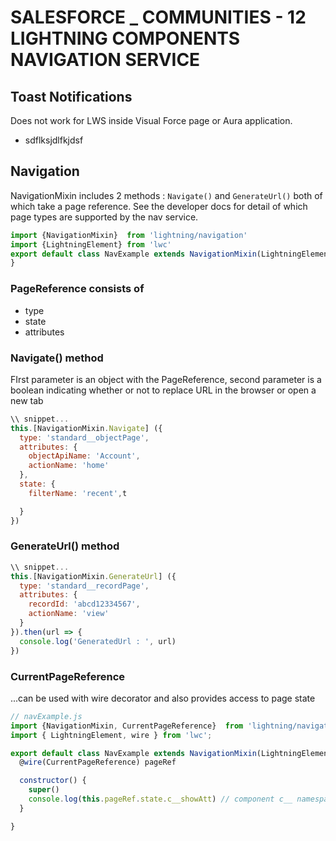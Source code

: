 # SALESFORCE _ COMMUNITIES - 12 LIGHTNING COMPONENTS NAVIGATION SERVICE
## Toast Notifications
Does not work for LWS inside Visual Force page or Aura application.
* sdflksjdlfkjdsf  
## Navigation
NavigationMixin includes 2 methods : `Navigate()` and `GenerateUrl()` both of which take a page reference.
See the developer docs for detail of which page types are supported by the nav service.  
```javascript
import {NavigationMixin}  from 'lightning/navigation'
import {LightningElement} from 'lwc'
export default class NavExample extends NavigationMixin(LightningElement) {
}
```
### PageReference consists of
* type
* state
* attributes
### Navigate() method
FIrst parameter is an object with the PageReference, second parameter is a boolean indicating whether or not to replace URL in the browser or open a new tab
```javascript
\\ snippet...
this.[NavigationMixin.Navigate] ({
  type: 'standard__objectPage',
  attributes: {
    objectApiName: 'Account',
    actionName: 'home'
  },
  state: {
    filterName: 'recent',t

  }
})
```
### GenerateUrl() method
```javascript
\\ snippet...
this.[NavigationMixin.GenerateUrl] ({
  type: 'standard__recordPage',
  attributes: {
    recordId: 'abcd12334567',
    actionName: 'view'
  }
}).then(url => {
  console.log('GeneratedUrl : ', url)
})
```
### CurrentPageReference
...can be used with wire decorator and also provides access to page state
```javascript
// navExample.js
import {NavigationMixin, CurrentPageReference}  from 'lightning/navigation'
import { LightningElement, wire } from 'lwc';

export default class NavExample extends NavigationMixin(LightningElement) {
  @wire(CurrentPageReference) pageRef

  constructor() {
    super()
    console.log(this.pageRef.state.c__showAtt) // component c__ namespace for request attributes
  }

}

```
